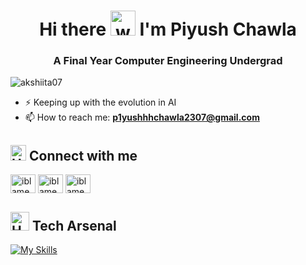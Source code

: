 <h1 align="center">Hi there <img src="https://user-images.githubusercontent.com/72663882/171687151-bb31c996-c9d2-49c8-b593-734946893b23.gif" alt="waving hand gif" aria-hidden="true" width="40" /> I'm Piyush Chawla</h1>

<h3 align="center">A Final Year Computer Engineering Undergrad</h3>

<p align="left"> <img src="https://komarev.com/ghpvc/?username=P1yushhhh&label=Profile%20views&color=blueviolet&style=plastic" alt="akshiita07" /> </p>
<!-- &base=1000 can add when reqd &abbreviated=true-->

- ⚡ Keeping up with the evolution in AI
- 📫 How to reach me: **p1yushhhchawla2307@gmail.com**

## <img src="https://raw.githubusercontent.com/Tarikul-Islam-Anik/Animated-Fluent-Emojis/master/Emojis/Hand%20gestures/Handshake.png" alt="Handshake" width="25" height="25" /> **Connect with me**  
<p align="left">
<a href="mailto:p1yushhhchawla2307@gmail.com"  target="_blank"><img align="center" src="https://skillicons.dev/icons?i=gmail" alt="iblamepiyush" height="30" width="40" /></a>
<a href="https://www.linkedin.com/in/piyush-chawla-510675282?utm_source=share&utm_campaign=share_via&utm_content=profile&utm_medium=ios_app " target="_blank"><img align="center" src="https://skillicons.dev/icons?i=linkedin" alt="iblamepiyush" height="30" width="40" /></a>
<a href="https://www.instagram.com/p1yushh.__x/"  target="_blank"><img align="center"  src="https://skillicons.dev/icons?i=instagram" alt="iblamepiyush" height="30" width="40" /></a>

</p>

## <img src="https://media2.giphy.com/media/QssGEmpkyEOhBCb7e1/giphy.gif?cid=ecf05e47a0n3gi1bfqntqmob8g9aid1oyj2wr3ds3mg700bl&rid=giphy.gif" alt="Hammer and Wrench" width="30" height="30" /> **Tech Arsenal**  
[![My Skills](https://skillicons.dev/icons?i=c,cpp,python,sklearn,mysql,postgres,mongodb,git,github,vscode,matlab,autocad,aws,linux,arduino,lang-chain,pytorch)](#)
